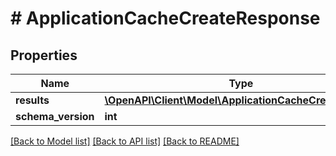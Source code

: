 # # ApplicationCacheCreateResponse

## Properties

Name | Type | Description | Notes
------------ | ------------- | ------------- | -------------
**results** | [**\OpenAPI\Client\Model\ApplicationCacheCreateResults**](ApplicationCacheCreateResults.md) |  | [optional]
**schema_version** | **int** |  | [optional]

[[Back to Model list]](../../README.md#models) [[Back to API list]](../../README.md#endpoints) [[Back to README]](../../README.md)
